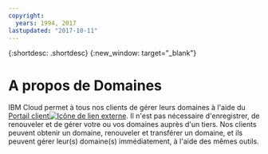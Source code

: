 ```yaml
---
copyright:
  years: 1994, 2017
lastupdated: "2017-10-11"
---
```


{:shortdesc: .shortdesc}
{:new_window: target="_blank"}

# A propos de Domaines

IBM Cloud permet à tous nos clients de gérer leurs domaines à l'aide du [Portail client![Icône de lien externe](../../icons/launch-glyph.svg "Icône de lien externe")](https://control.softlayer.com/). Il n'est pas nécessaire d'enregistrer, de renouveler et de gérer votre ou vos domaines auprès d'un tiers. Nos clients peuvent obtenir un domaine, renouveler et transférer un domaine, et ils peuvent gérer leur(s) domaine(s) immédiatement, à l'aide des mêmes outils. 
